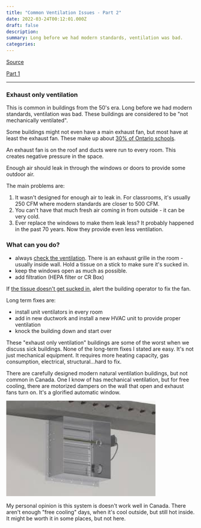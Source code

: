 ```yaml
---
title: "Common Ventilation Issues - Part 2"
date: 2022-03-24T00:12:01.000Z
draft: false
description: 
summary: Long before we had modern standards, ventilation was bad. 
categories:
---
```

[Source](https://twitter.com/joeyfox85/status/1506785871663702020)

[Part 1](/tweets/common-ventilation-issues/)

---

### Exhaust only ventilation

This is common in buildings from the 50's era. Long before we had modern standards, ventilation was bad. These buildings are considered to be "not mechanically ventilated". 

Some buildings might not even have a main exhaust fan, but most have at least the exhaust fan. These make up about [30% of Ontario schools](https://www.cbc.ca/news/canada/kitchener-waterloo/kitchener-wateroo-stepehen-lecce-schools-safe-1.6167986).

An exhaust fan is on the roof and ducts were run to every room. This creates negative pressure in the space. 

Enough air should leak in through the windows or doors to provide some outdoor air.  

The main problems are:
1. It wasn't designed for enough air to leak in. For classrooms, it's usually 250 CFM where modern standards are closer to 500 CFM.
2. You can't have that much fresh air coming in from outside - it can be very cold.
3. Ever replace the windows to make them leak less? It probably happened in the past 70 years. Now they provide even less ventilation.

### What can you do?
- always [check the ventilation](https://twitter.com/joeyfox85/status/1476217494658592769). There is an exhaust grille in the room - usually inside wall. Hold a tissue on a stick to make sure it's sucked in.
- keep the windows open as much as possible.
- add filtration (HEPA filter or CR Box)

If [the tissue doesn't get sucked in](https://twitter.com/joeyfox85/status/1476217494658592769), alert the building operator to fix the fan.

Long term fixes are: 
- install unit ventilators in every room
- add in new ductwork and install a new HVAC unit to provide proper ventilation
- knock the building down and start over

These "exhaust only ventilation" buildings are some of the worst when we discuss sick buildings. None of the long-term fixes I stated are easy. It's not just mechanical equipment. It requires more heating capacity, gas consumption, electrical, structural...hard to fix.

There are carefully designed modern natural ventilation buildings, but not common in Canada. One I know of has mechanical ventilation, but for free cooling, there are motorized dampers on the wall that open and exhaust fans turn on. It's a glorified automatic window.

![Picture of a motorized damper mounted onto a wall](/motorized-damper.png)

My personal opinion is this system is doesn't work well in Canada. There aren't enough "free cooling" days, when it's cool outside, but still hot inside. It might be worth it in some places, but not here.